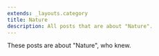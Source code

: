 ```yaml
---
extends: _layouts.category
title: Nature
description: All posts that are about "Nature".
---
```

          
These posts are about "Nature", who knew.
          